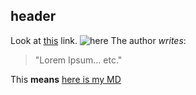 ﻿header
---
Look at [this](https://www.vintageadbrowser.com/) link.
![here](https://file.vintageadbrowser.com/l-jb26fzggk24lc7.jpg)
The author *writes*:
> "Lorem Ipsum... etc."

This **means** [here is my MD](index)

